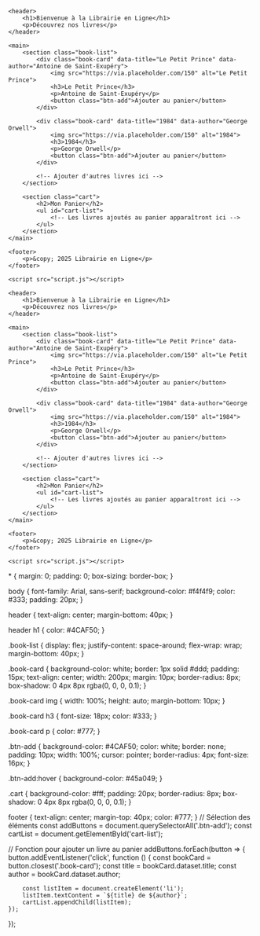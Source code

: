<!DOCTYPE html>
<html lang="fr">
<head>
    <meta charset="UTF-8">
    <meta name="viewport" content="width=device-width, initial-scale=1.0">
    <title>Librairie en ligne</title>
    <link rel="stylesheet" href="styles.css">
</head>
<body>

    <header>
        <h1>Bienvenue à la Librairie en Ligne</h1>
        <p>Découvrez nos livres</p>
    </header>

    <main>
        <section class="book-list">
            <div class="book-card" data-title="Le Petit Prince" data-author="Antoine de Saint-Exupéry">
                <img src="https://via.placeholder.com/150" alt="Le Petit Prince">
                <h3>Le Petit Prince</h3>
                <p>Antoine de Saint-Exupéry</p>
                <button class="btn-add">Ajouter au panier</button>
            </div>

            <div class="book-card" data-title="1984" data-author="George Orwell">
                <img src="https://via.placeholder.com/150" alt="1984">
                <h3>1984</h3>
                <p>George Orwell</p>
                <button class="btn-add">Ajouter au panier</button>
            </div>

            <!-- Ajouter d'autres livres ici -->
        </section>
        
        <section class="cart">
            <h2>Mon Panier</h2>
            <ul id="cart-list">
                <!-- Les livres ajoutés au panier apparaîtront ici -->
            </ul>
        </section>
    </main>

    <footer>
        <p>&copy; 2025 Librairie en Ligne</p>
    </footer>

    <script src="script.js"></script>
</body>
</html>
<!DOCTYPE html>
<html lang="fr">
<head>
    <meta charset="UTF-8">
    <meta name="viewport" content="width=device-width, initial-scale=1.0">
    <title>Librairie en ligne</title>
    <link rel="stylesheet" href="styles.css">
</head>
<body>

    <header>
        <h1>Bienvenue à la Librairie en Ligne</h1>
        <p>Découvrez nos livres</p>
    </header>

    <main>
        <section class="book-list">
            <div class="book-card" data-title="Le Petit Prince" data-author="Antoine de Saint-Exupéry">
                <img src="https://via.placeholder.com/150" alt="Le Petit Prince">
                <h3>Le Petit Prince</h3>
                <p>Antoine de Saint-Exupéry</p>
                <button class="btn-add">Ajouter au panier</button>
            </div>

            <div class="book-card" data-title="1984" data-author="George Orwell">
                <img src="https://via.placeholder.com/150" alt="1984">
                <h3>1984</h3>
                <p>George Orwell</p>
                <button class="btn-add">Ajouter au panier</button>
            </div>

            <!-- Ajouter d'autres livres ici -->
        </section>
        
        <section class="cart">
            <h2>Mon Panier</h2>
            <ul id="cart-list">
                <!-- Les livres ajoutés au panier apparaîtront ici -->
            </ul>
        </section>
    </main>

    <footer>
        <p>&copy; 2025 Librairie en Ligne</p>
    </footer>

    <script src="script.js"></script>
</body>
</html>
* {
    margin: 0;
    padding: 0;
    box-sizing: border-box;
}

body {
    font-family: Arial, sans-serif;
    background-color: #f4f4f9;
    color: #333;
    padding: 20px;
}

header {
    text-align: center;
    margin-bottom: 40px;
}

header h1 {
    color: #4CAF50;
}

.book-list {
    display: flex;
    justify-content: space-around;
    flex-wrap: wrap;
    margin-bottom: 40px;
}

.book-card {
    background-color: white;
    border: 1px solid #ddd;
    padding: 15px;
    text-align: center;
    width: 200px;
    margin: 10px;
    border-radius: 8px;
    box-shadow: 0 4px 8px rgba(0, 0, 0, 0.1);
}

.book-card img {
    width: 100%;
    height: auto;
    margin-bottom: 10px;
}

.book-card h3 {
    font-size: 18px;
    color: #333;
}

.book-card p {
    color: #777;
}

.btn-add {
    background-color: #4CAF50;
    color: white;
    border: none;
    padding: 10px;
    width: 100%;
    cursor: pointer;
    border-radius: 4px;
    font-size: 16px;
}

.btn-add:hover {
    background-color: #45a049;
}

.cart {
    background-color: #fff;
    padding: 20px;
    border-radius: 8px;
    box-shadow: 0 4px 8px rgba(0, 0, 0, 0.1);
}

footer {
    text-align: center;
    margin-top: 40px;
    color: #777;
}
// Sélection des éléments
const addButtons = document.querySelectorAll('.btn-add');
const cartList = document.getElementById('cart-list');

// Fonction pour ajouter un livre au panier
addButtons.forEach(button => {
    button.addEventListener('click', function () {
        const bookCard = button.closest('.book-card');
        const title = bookCard.dataset.title;
        const author = bookCard.dataset.author;

        const listItem = document.createElement('li');
        listItem.textContent = `${title} de ${author}`;
        cartList.appendChild(listItem);
    });
});




